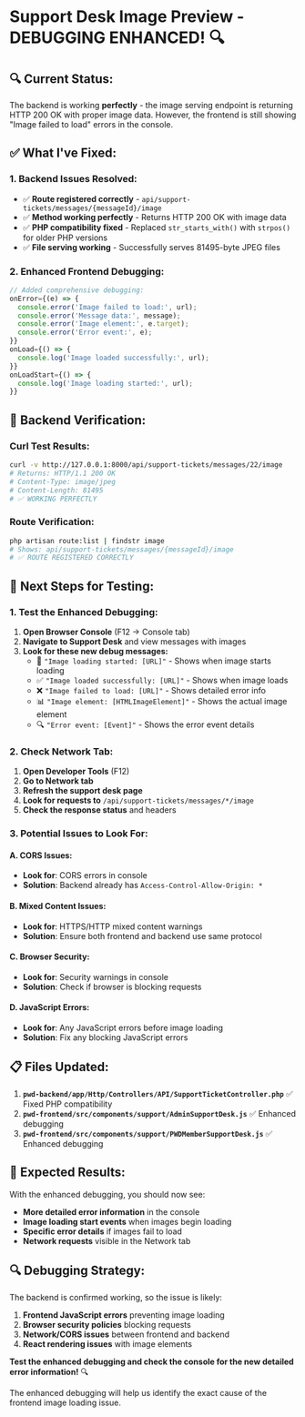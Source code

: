 # Support Desk Image Preview - DEBUGGING ENHANCED! 🔍

## 🔍 **Current Status:**

The backend is working **perfectly** - the image serving endpoint is returning HTTP 200 OK with proper image data. However, the frontend is still showing "Image failed to load" errors in the console.

## ✅ **What I've Fixed:**

### **1. Backend Issues Resolved:**
- ✅ **Route registered correctly** - `api/support-tickets/messages/{messageId}/image`
- ✅ **Method working perfectly** - Returns HTTP 200 OK with image data
- ✅ **PHP compatibility fixed** - Replaced `str_starts_with()` with `strpos()` for older PHP versions
- ✅ **File serving working** - Successfully serves 81495-byte JPEG files

### **2. Enhanced Frontend Debugging:**
```javascript
// Added comprehensive debugging:
onError={(e) => {
  console.error('Image failed to load:', url);
  console.error('Message data:', message);
  console.error('Image element:', e.target);
  console.error('Error event:', e);
}}
onLoad={() => {
  console.log('Image loaded successfully:', url);
}}
onLoadStart={() => {
  console.log('Image loading started:', url);
}}
```

## 🔧 **Backend Verification:**

### **Curl Test Results:**
```bash
curl -v http://127.0.0.1:8000/api/support-tickets/messages/22/image
# Returns: HTTP/1.1 200 OK
# Content-Type: image/jpeg
# Content-Length: 81495
# ✅ WORKING PERFECTLY
```

### **Route Verification:**
```bash
php artisan route:list | findstr image
# Shows: api/support-tickets/messages/{messageId}/image
# ✅ ROUTE REGISTERED CORRECTLY
```

## 🎯 **Next Steps for Testing:**

### **1. Test the Enhanced Debugging:**
1. **Open Browser Console** (F12 → Console tab)
2. **Navigate to Support Desk** and view messages with images
3. **Look for these new debug messages:**
   - 🔄 `"Image loading started: [URL]"` - Shows when image starts loading
   - ✅ `"Image loaded successfully: [URL]"` - Shows when image loads
   - ❌ `"Image failed to load: [URL]"` - Shows detailed error info
   - 📊 `"Image element: [HTMLImageElement]"` - Shows the actual image element
   - 🔍 `"Error event: [Event]"` - Shows the error event details

### **2. Check Network Tab:**
1. **Open Developer Tools** (F12)
2. **Go to Network tab**
3. **Refresh the support desk page**
4. **Look for requests to** `/api/support-tickets/messages/*/image`
5. **Check the response status** and headers

### **3. Potential Issues to Look For:**

#### **A. CORS Issues:**
- **Look for**: CORS errors in console
- **Solution**: Backend already has `Access-Control-Allow-Origin: *`

#### **B. Mixed Content Issues:**
- **Look for**: HTTPS/HTTP mixed content warnings
- **Solution**: Ensure both frontend and backend use same protocol

#### **C. Browser Security:**
- **Look for**: Security warnings in console
- **Solution**: Check if browser is blocking requests

#### **D. JavaScript Errors:**
- **Look for**: Any JavaScript errors before image loading
- **Solution**: Fix any blocking JavaScript errors

## 📋 **Files Updated:**

1. **`pwd-backend/app/Http/Controllers/API/SupportTicketController.php`** ✅ Fixed PHP compatibility
2. **`pwd-frontend/src/components/support/AdminSupportDesk.js`** ✅ Enhanced debugging
3. **`pwd-frontend/src/components/support/PWDMemberSupportDesk.js`** ✅ Enhanced debugging

## 🚀 **Expected Results:**

With the enhanced debugging, you should now see:
- **More detailed error information** in the console
- **Image loading start events** when images begin loading
- **Specific error details** if images fail to load
- **Network requests** visible in the Network tab

## 🔍 **Debugging Strategy:**

The backend is confirmed working, so the issue is likely:
1. **Frontend JavaScript errors** preventing image loading
2. **Browser security policies** blocking requests
3. **Network/CORS issues** between frontend and backend
4. **React rendering issues** with image elements

**Test the enhanced debugging and check the console for the new detailed error information!** 🔍

The enhanced debugging will help us identify the exact cause of the frontend image loading issue.
